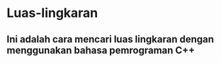 # Luas-lingkaran

## Ini adalah cara mencari luas lingkaran dengan menggunakan bahasa pemrograman C++
